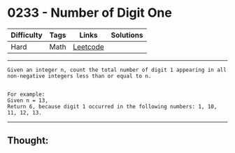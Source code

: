# 0233 - Number of Digit One

Difficulty  | Tags | Links | Solutions
----------- | ---- | ----- | -----
Hard | Math | [Leetcode](https://leetcode.com/problems/number-of-digit-one/description/) |


-----------

```
Given an integer n, count the total number of digit 1 appearing in all non-negative integers less than or equal to n.


For example: 
Given n = 13,
Return 6, because digit 1 occurred in the following numbers: 1, 10, 11, 12, 13.
```

-----------

## Thought:
